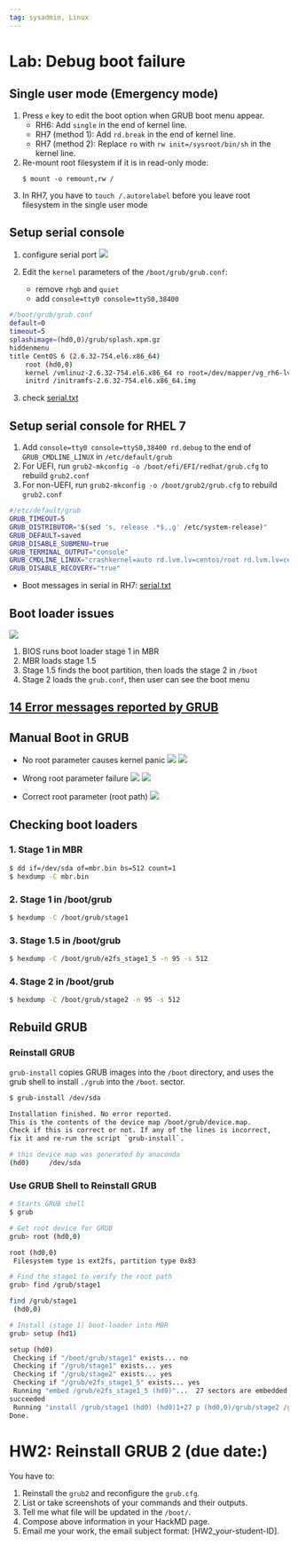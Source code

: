 ```yaml
---
tag: sysadmin, Linux
---
```


# Lab: Debug boot failure

## Single user mode (Emergency mode)
1. Press ```e``` key to edit the boot option when GRUB boot menu appear.
   - RH6: Add ```single``` in the end of kernel line.
   - RH7 (method 1): Add ``rd.break`` in the end of kernel line.
   - RH7 (method 2): Replace ```ro``` with ```rw init=/sysroot/bin/sh``` in the kernel line.
2. Re-mount root filesystem if it is in read-only mode:
   ```
   $ mount -o remount,rw /
   ``` 
3. In RH7, you have to ``touch /.autorelabel`` before you leave root filesystem in the single user mode    

## Setup serial console
1. configure serial port
![](fig/serial-out.jpg)

2. Edit the  ``kernel`` parameters of the ```/boot/grub/grub.conf```:
   - remove ``rhgb`` and ``quiet``
   - add ```console=tty0 console=ttyS0,38400```

```bash
#/boot/grub/grub.conf
default=0
timeout=5
splashimage=(hd0,0)/grub/splash.xpm.gz
hiddenmenu
title CentOS 6 (2.6.32-754.el6.x86_64)
	root (hd0,0)
	kernel /vmlinuz-2.6.32-754.el6.x86_64 ro root=/dev/mapper/vg_rh6-lv_root rd_NO_LUKS LANG=en_US.UTF-8 rd_LVM_LV=vg_rh6/lv_swap rd_NO_MD SYSFONT=latarcyrheb-sun16 crashkernel=auto rd_LVM_LV=vg_rh6/lv_root  KEYBOARDTYPE=pc KEYTABLE=us rd_NO_DM rhgb quiet console=tty0 console=ttyS0,38400
	initrd /initramfs-2.6.32-754.el6.x86_64.img
```
3. check [serial.txt](./serialRH6.txt)


## Setup serial console for RHEL 7

1. Add ```console=tty0 console=ttyS0,38400 rd.debug``` to the end of ```GRUB_CMDLINE_LINUX``` in ```/etc/default/grub```
2. For UEFI, run ```grub2-mkconfig -o /boot/efi/EFI/redhat/grub.cfg``` to rebuild ```grub2.conf```
3. For non-UEFI, run ```grub2-mkconfig -o /boot/grub2/grub.cfg``` to rebuild ```grub2.conf```

```bash
#/etc/default/grub
GRUB_TIMEOUT=5
GRUB_DISTRIBUTOR="$(sed 's, release .*$,,g' /etc/system-release)"
GRUB_DEFAULT=saved
GRUB_DISABLE_SUBMENU=true
GRUB_TERMINAL_OUTPUT="console"
GRUB_CMDLINE_LINUX="crashkernel=auto rd.lvm.lv=centos/root rd.lvm.lv=centos/swap rhgb quiet console=tty0 console=ttyS0,38400 rd.debug"
GRUB_DISABLE_RECOVERY="true"
```

- Boot messages in serial in RH7: [serial.txt](./serialRH7.txt)


## Boot loader issues
![](fig/boot-loader.png)
1. BIOS runs boot loader stage 1 in MBR
2. MBR loads stage 1.5
3. Stage 1.5 finds the boot partition, then loads the stage 2 in ```/boot```
4. Stage 2 loads the ```grub.conf```, then user can see the boot menu

## [14 Error messages reported by GRUB](https://www.gnu.org/software/grub/manual/legacy/Troubleshooting.html)


## Manual Boot in GRUB
- No root parameter causes kernel panic
 ![](fig/boot-no-root-parameter-0.jpg)
 ![](fig/boot-no-root-parameter.jpg)

- Wrong root parameter failure
 ![](fig/boot-wrong-root-0.jpg)
 ![](fig/boot-wrong-root.jpg)  

- Correct root parameter (root path)
![](fig/boot-manual.jpg)



## Checking boot loaders
### 1. Stage 1 in MBR
```bash
$ dd if=/dev/sda of=mbr.bin bs=512 count=1
$ hexdump -C mbr.bin
```
### 2. Stage 1 in /boot/grub
```bash
$ hexdump -C /boot/grub/stage1
```

### 3. Stage 1.5 in /boot/grub
```bash
$ hexdump -C /boot/grub/e2fs_stage1_5 -n 95 -s 512
```

### 4. Stage 2 in /boot/grub
```bash
$ hexdump -C /boot/grub/stage2 -n 95 -s 512
```


## Rebuild GRUB
### Reinstall GRUB
```grub-install``` copies GRUB images into the ```/boot``` directory, and uses the grub shell to install ```./grub``` into the ```/boot```.
sector.

```bash
$ grub-install /dev/sda

Installation finished. No error reported.
This is the contents of the device map /boot/grub/device.map.
Check if this is correct or not. If any of the lines is incorrect,
fix it and re-run the script `grub-install`.

# this device map was generated by anaconda
(hd0)     /dev/sda
```

### Use GRUB Shell to Reinstall GRUB
```bash
# Starts GRUB shell
$ grub

# Get root device for GRUB
grub> root (hd0,0)

root (hd0,0)
 Filesystem type is ext2fs, partition type 0x83

# Find the stage1 to verify the root path
grub> find /grub/stage1 	

find /grub/stage1
 (hd0,0)

# Install (stage 1) boot-loader into MBR
grub> setup (hd1)

setup (hd0)
 Checking if "/boot/grub/stage1" exists... no
 Checking if "/grub/stage1" exists... yes
 Checking if "/grub/stage2" exists... yes
 Checking if "/grub/e2fs_stage1_5" exists... yes
 Running "embed /grub/e2fs_stage1_5 (hd0)"...  27 sectors are embedded.
succeeded
 Running "install /grub/stage1 (hd0) (hd0)1+27 p (hd0,0)/grub/stage2 /grub/grub.conf"... succeeded
Done.
```

# HW2: Reinstall GRUB 2 (due date:)
You have to:
1. Reinstall the ``grub2`` and reconfigure the ``grub.cfg``.
2. List or take screenshots of your commands and their outputs.
3. Tell me what file will be updated in the ``/boot/``.
4. Compose above information in your HackMD page.
5. Email me your work, the email subject format: [HW2_your-student-ID].

